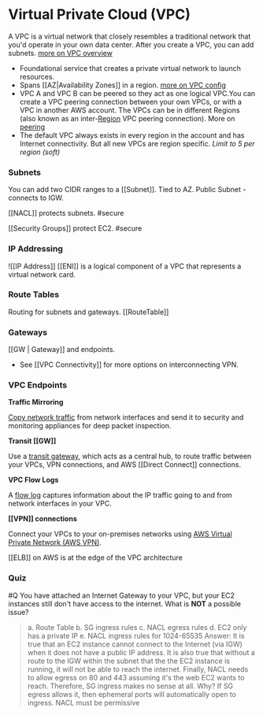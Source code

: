 # Virtual Private Cloud (VPC)

A VPC is a virtual network that closely resembles a traditional network that you'd operate in your own data center. After you create a VPC, you can add subnets. [more on VPC overview](https://docs.aws.amazon.com/vpc/latest/userguide/what-is-amazon-vpc.html)

* Foundational service that creates a private virtual network to launch resources.
* Spans [[AZ|Availability Zones]] in a region. [more on VPC config](https://docs.aws.amazon.com/vpc/latest/userguide/configure-your-vpc.html)
* VPC A and VPC B can be peered so they act as one logical VPC.You can create a VPC peering connection between your own VPCs, or with a VPC in another AWS account. The VPCs can be in different Regions (also known as an inter-[Region](Region.md) VPC peering connection). More on [peering](https://docs.aws.amazon.com/vpc/latest/peering/what-is-vpc-peering.html) 
* The default VPC always exists in every region in the account and has Internet connectivity. But all new VPCs are region specific. _Limit to 5 per region (soft)_


### Subnets

You can add two CIDR ranges to a [[Subnet]]. Tied to AZ. Public Subnet - connects to IGW.

[[NACL]] protects subnets. #secure 

[[Security Groups]] protect EC2. #secure

### IP Addressing

![[IP Address]]
[[ENI]] is a logical component of a VPC that represents a virtual network card.

### Route Tables
Routing for subnets and gateways.
[[RouteTable]]

### Gateways

[[GW | Gateway]] and endpoints.

- See [[VPC Connectivity]] for more options on interconnecting VPN.

### VPC Endpoints

**Traffic Mirroring**

[Copy network traffic](https://docs.aws.amazon.com/vpc/latest/mirroring/) from network interfaces and send it to security and monitoring appliances for deep packet inspection.

**Transit [[GW]]**

Use a [transit gateway](https://docs.aws.amazon.com/vpc/latest/userguide/extend-tgw.html), which acts as a central hub, to route traffic between your VPCs, VPN connections, and AWS [[Direct Connect]] connections.

**VPC Flow Logs**

A [flow log](https://docs.aws.amazon.com/vpc/latest/userguide/flow-logs.html) captures information about the IP traffic going to and from network interfaces in your VPC.

**[[VPN]] connections**

Connect your VPCs to your on-premises networks using [AWS Virtual Private Network (AWS VPN)](https://docs.aws.amazon.com/vpc/latest/userguide/vpn-connections.html).



[[ELB]] on AWS is at the edge of the VPC architecture

### Quiz

#Q You have attached an Internet Gateway to your VPC, but your EC2 instances still don't have access to the internet. What is **NOT** a possible issue?
> a. Route Table
> b. SG ingress rules
> c. NACL egress rules
> d. EC2 only has a private IP
> e. NACL ingress rules for 1024-65535
> Answer: It is true that an EC2 instance cannot connect to the Internet (via IGW) when it does not have a public IP address. It is also true that without a route to the IGW within the subnet that the the EC2 instance is running, it will not be able to reach the internet. Finally, NACL needs to allow egress on 80 and 443 assuming it's the web EC2 wants to reach. Therefore, SG ingress makes no sense at all. Why? If SG egress allows it, then ephemeral ports will automatically open to ingress.  NACL must be permissive